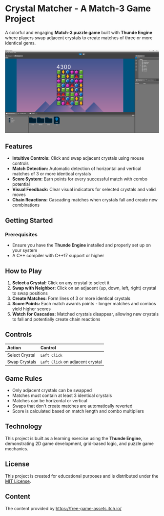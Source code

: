 # Crystal Matcher - A Match-3 Game Project

A colorful and engaging **Match-3 puzzle game** built with **Thunde Engine** where players swap adjacent crystals to create matches of three or more identical gems.

![Screenshot](https://raw.githubusercontent.com/thunder-engine/sample-match3/main/screen.png)

## Features

*   **Intuitive Controls:** Click and swap adjacent crystals using mouse controls
*   **Match Detection:** Automatic detection of horizontal and vertical matches of 3 or more identical crystals
*   **Score System:** Earn points for every successful match with combo potential
*   **Visual Feedback:** Clear visual indicators for selected crystals and valid moves
*   **Chain Reactions:** Cascading matches when crystals fall and create new combinations

## Getting Started

### Prerequisites

*   Ensure you have the **Thunde Engine** installed and properly set up on your system
*   A C++ compiler with C++17 support or higher

## How to Play

1.  **Select a Crystal:** Click on any crystal to select it
2.  **Swap with Neighbor:** Click on an adjacent (up, down, left, right) crystal to swap positions
3.  **Create Matches:** Form lines of 3 or more identical crystals
4.  **Score Points:** Each match awards points - longer matches and combos yield higher scores
5.  **Watch for Cascades:** Matched crystals disappear, allowing new crystals to fall and potentially create chain reactions

## Controls

| Action | Control |
| :--- | :--- |
| Select Crystal | `Left Click` |
| Swap Crystals | `Left Click` on adjacent crystal |

## Game Rules

*   Only adjacent crystals can be swapped
*   Matches must contain at least 3 identical crystals
*   Matches can be horizontal or vertical
*   Swaps that don't create matches are automatically reverted
*   Score is calculated based on match length and combo multipliers

## Technology

This project is built as a learning exercise using the **Thunde Engine**, demonstrating 2D game development, grid-based logic, and puzzle game mechanics.


## License

This project is created for educational purposes and is distributed under the [MIT License](LICENSE).

## Content
The content provided by https://free-game-assets.itch.io/
